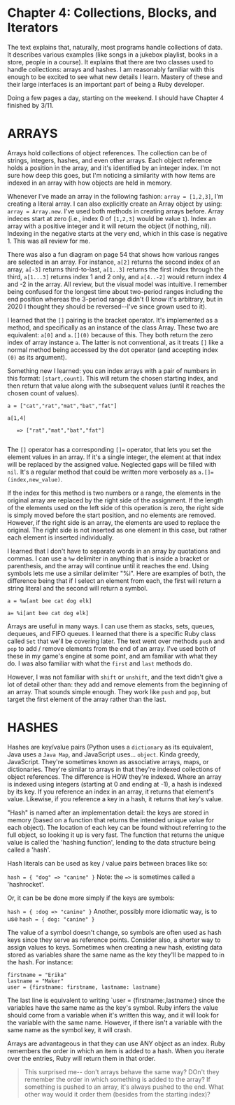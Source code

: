# Chapter 4: Collections, Blocks, and Iterators

The text explains that, naturally, most programs handle collections of data. It describes various examples (like songs in a jukebox playlist, books in a store, people in a course). It explains that there are two classes used to handle collections: arrays and hashes. I am reasonably familiar with this enough to be excited to see what new details I learn. Mastery of these and their large interfaces is an important part of being a Ruby developer.

Doing a few pages a day, starting on the weekend. I should have Chapter 4 finished by 3/11. 


# ARRAYS

Arrays hold collections of object references. The collection can be of strings, integers, hashes, and even other arrays. Each object reference holds a position in the array, and it's identified by an integer index. I'm not sure how deep this goes, but I'm noticing a similarity with how items are indexed in an array with how objects are held in memory. 

Whenever I've made an array in the following fashion: `array = [1,2,3]`, I'm creating a literal array. I can also explicitly create an Array object by using: `array = Array.new`. I've used both methods in creating arrays before. Array indeces start at zero (i.e., index 0 of `[1,2,3]` would be value `1`). Index an array with a positive integer and it will return the object (if nothing, nil). Indexing in the negative starts at the very end, which in this case is negative 1. This was all review for me. 

There was also a fun diagram on page 54 that shows how various ranges are selected in an array. For instance, `a[2]` returns the second index of an array, `a[-3]` returns third-to-last, `a[1..3]` returns the first index through the third, `a[1...3]` returns index 1 and 2 only, and `a[4..-2]` would return index 4 and -2 in the array. All review, but the visual model was intuitive. I remember being confused for the longest time about two-period ranges including the end position whereas the 3-period range didn't (I know it's arbitrary, but in 2020 I thought they should be reversed--I've since grown used to it). 

I learned that the `[]` pairing is the bracket operator. It's implemented as a method, and specifically as an instance of the class Array. These two are equivalent: `a[0]` and `a.[](0)` because of this. They both return the zero index of array instance `a`. The latter is not conventional, as it treats `[]` like a normal method being accessed by the dot operator (and accepting index `(0)` as its argument).

Something new I learned: you can index arrays with a pair of numbers in this format: `[start,count]`. This will return the chosen starting index, and then return that value along with the subsequent values (until it reaches the chosen count of values). 



```
a = ["cat","rat","mat","bat","fat"]

a[1,4]

   => ["rat","mat","bat","fat"]
   
```

The `[]` operator has a corresponding `[]=` operator, that lets you set the element values in an array. If it's a single integer, the element at that index will be replaced by the assigned value. Neglected gaps will be filled with `nil`. It's a regular method that could be written more verbosely as `a.[]=(index,new_value)`. 

If the index for this method is two numbers or a range, the elements in the original array are replaced by the right side of the assignment. If the length of the elements used on the left side of this operation is zero, the right side is simply moved before the start position, and no elements are removed. However, if the right side is an array, the elements are used to replace the original. The right side is not inserted as one element in this case, but rather each element is inserted individually. 

I learned that I don't have to separate words in an array by quotations and commas. I can use a `%w` delimiter in anything that is inside a bracket or parenthesis, and the array will continue until it reaches the end. Using symbols lets me use a similar delimiter "%i". Here are examples of both, the difference being that if I select an element from each, the first will return a string literal and the second will return a symbol. 


` a = %w[ant bee cat dog elk] ` 

` a= %i[ant bee cat dog elk] `


Arrays are useful in many ways. I can use them as stacks, sets, queues, dequeues, and FIFO queues. I learned that there is a specific Ruby class called `Set` that we'll be covering later. The text went over methods `push` and `pop` to add / remove elements from the end of an array. I've used both of these in my game's engine at some point, and am familiar with what they do. I was also familiar with what the `first` and `last` methods do. 

However, I was not familiar with `shift` or `unshift`, and the text didn't give a lot of detail other than: they add and remove elements from the beginning of an array. That sounds simple enough. They work like `push` and `pop`, but target the first element of the array rather than the last. 


# HASHES

Hashes are key/value pairs (Python uses a `dictionary` as its equivalent, Java uses a `Java Map`, and JavaScript uses... `object`. Kinda greedy, JavaScript. They're sometimes known as associative arrays, maps, or dictionaries. They're similar to arrays in that they're indexed collections of object references. The difference is HOW they're indexed. Where an array is indexed using integers (starting at 0 and ending at -1), a hash is indexed by its key. If you reference an index in an array, it returns that element's value. Likewise, if you reference a key in a hash, it returns that key's value. 

"Hash" is named after an implementation detail: the keys are stored in memory (based on a function that returns the intended unique value for each object). The location of each key can be found without referring to the full object, so looking it up is very fast. The function that returns the unique value is called the 'hashing function', lending to the data structure being called a 'hash'. 

Hash literals can be used as key / value pairs between braces like so: 

` hash = { "dog" => "canine" } ` Note: the `=>` is sometimes called a 'hashrocket'. 

Or, it can be be done more simply if the keys are symbols: 

` hash = { :dog => "canine" } ` Another, possibly more idiomatic way, is to use ` hash = { dog: "canine" } `

The value of a symbol doesn't change, so symbols are often used as hash keys since they serve as reference points. Consider also, a shorter way to assign values to keys. Sometimes when creating a new hash, existing data stored as variables share the same name as the key they'll be mapped to in the hash. For instance: 


```
firstname = "Erika"
lastname = "Maker"
user = {firstname: firstname, lastname: lastname} 
```

The last line is equivalent to writing `user = {firstname:,lastname:} since the variables have the same name as the key's symbol. Ruby infers the value should come from a variable when it's written this way, and it will look for the variable with the same name. However, if there isn't a variable with the same name as the symbol key, it will crash. 

Arrays are advantageous in that they can use ANY object as an index. Ruby remembers the order in which an item is added to a hash. When you iterate over the entries, Ruby will return them in that order. 

> This surprised me-- don't arrays behave the same way? DOn't they remember the order in which something is added to the array? If something is pushed to an array, it's always pushed to the end. What other way would it order them (besides from the starting index)? 

